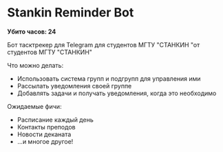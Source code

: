 # Stankin Reminder Bot

**Убито часов: 24**

Бот тасктрекер для Telegram для студентов МГТУ "СТАНКИН "от студентов МГТУ "СТАНКИН"

Что можно делать:

- Использовать система групп и подгрупп для управления ими
- Рассылать уведомления своей группе
- Добавлять задачи и получать уведомления, когда это необходимо

Ожидаемые фичи:

- Расписание каждый день
- Контакты преподов
- Новости деканата
- ...и многое другое!